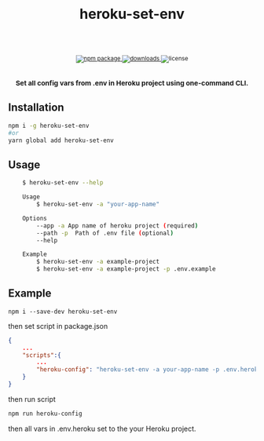 <div align="center">
  <h1>
    <br/>
    <br />
        heroku-set-env
    <br />
    <br />
  </h1>
  <sup>
    <br />
    <a href="https://www.npmjs.com/package/heroku-set-env">
       <img src="https://img.shields.io/npm/v/heroku-set-env?color=%231ABC9C" alt="npm package" />
    </a>
    <a href="https://www.npmjs.com/package/heroku-set-env">
      <img src="https://img.shields.io/npm/dm/heroku-set-env?color=%232ECC71" alt="downloads" />
    </a>
    <a>
      <img src="https://img.shields.io/npm/l/heroku-set-env" alt="license" />
    </a>
    <br />
    <br />
    <h3>
     Set all config vars from .env in Heroku project using one-command CLI.
    </h3>
  </sup>
</div>

## Installation

```bash
npm i -g heroku-set-env
#or
yarn global add heroku-set-env
```

## Usage

```bash
    $ heroku-set-env --help

    Usage
        $ heroku-set-env -a "your-app-name"

    Options
        --app -a App name of heroku project (required)
        --path -p  Path of .env file (optional)
        --help

    Example
        $ heroku-set-env -a example-project
        $ heroku-set-env -a example-project -p .env.example
```

## Example

```
npm i --save-dev heroku-set-env
```

then set script in package.json

```json
{
    ...
    "scripts":{
        ...
        "heroku-config": "heroku-set-env -a your-app-name -p .env.heroku"
    }
}
```

then run script

```bash
npm run heroku-config
```

then all vars in .env.heroku set to the your Heroku project.
